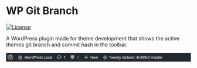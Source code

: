 # WP Git Branch

[![License](https://img.shields.io/badge/license-GPL--2.0%2B-green.svg)](http://www.gnu.org/licenses/gpl-2.0.html)

A WordPress plugin made for theme development that shows the active themes git branch and commit hash in the toolbar.

![Admin Bar](screenshot-1.png)
